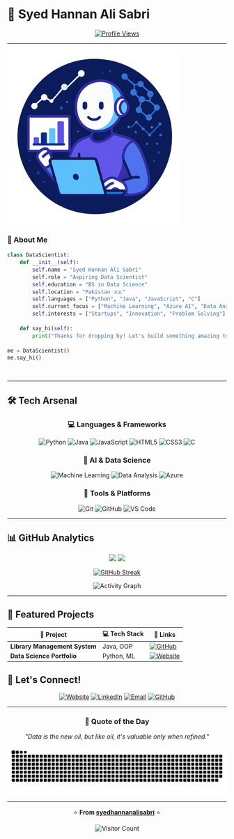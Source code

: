 



# 🚀 Syed Hannan Ali Sabri


<p align="center">
  <a href="https://github.com/syedhannanalisabri">
    <img src="https://komarev.com/ghpvc/?username=syedhannanalisabri&color=blue" alt="Profile Views"/>
  </a>
</p>



---

<img alt="Coding" width="400" src="20250629_1900_Data Science Icon_simple_compose_01jyxzrbkafg2r2zqctr2nn1pj.png">

### 🎯 About Me

```python
class DataScientist:
    def __init__(self):
        self.name = "Syed Hannan Ali Sabri"
        self.role = "Aspiring Data Scientist"
        self.education = "BS in Data Science"
        self.location = "Pakistan 🇵🇰"
        self.languages = ["Python", "Java", "JavaScript", "C"]
        self.current_focus = ["Machine Learning", "Azure AI", "Data Analysis"]
        self.interests = ["Startups", "Innovation", "Problem Solving"]
        
    def say_hi(self):
        print("Thanks for dropping by! Let's build something amazing together 🚀")

me = DataScientist()
me.say_hi()
```

<br clear="right"/>

---

## 🛠️ Tech Arsenal

<div align="center">

### 💻 Languages & Frameworks
![Python](https://img.shields.io/badge/Python-FFD43B?style=for-the-badge&logo=python&logoColor=blue)
![Java](https://img.shields.io/badge/Java-ED8B00?style=for-the-badge&logo=java&logoColor=white)
![JavaScript](https://img.shields.io/badge/JavaScript-323330?style=for-the-badge&logo=javascript&logoColor=F7DF1E)
![HTML5](https://img.shields.io/badge/HTML5-E34F26?style=for-the-badge&logo=html5&logoColor=white)
![CSS3](https://img.shields.io/badge/CSS3-1572B6?style=for-the-badge&logo=css3&logoColor=white)
![C](https://img.shields.io/badge/C-00599C?style=for-the-badge&logo=c&logoColor=white)

### 🤖 AI & Data Science
![Machine Learning](https://img.shields.io/badge/Machine%20Learning-FF6F00?style=for-the-badge&logo=tensorflow&logoColor=white)
![Data Analysis](https://img.shields.io/badge/Data%20Analysis-4285F4?style=for-the-badge&logo=google-analytics&logoColor=white)
![Azure](https://img.shields.io/badge/Microsoft_Azure-0089D0?style=for-the-badge&logo=microsoft-azure&logoColor=white)

### 🔧 Tools & Platforms
![Git](https://img.shields.io/badge/Git-F05032?style=for-the-badge&logo=git&logoColor=white)
![GitHub](https://img.shields.io/badge/GitHub-100000?style=for-the-badge&logo=github&logoColor=white)
![VS Code](https://img.shields.io/badge/VS_Code-007ACC?style=for-the-badge&logo=visual-studio-code&logoColor=white)

</div>

---

## 📊 GitHub Analytics

<div align="center">
  
<img height="180em" src="https://github-readme-stats.vercel.app/api?username=syedhannanalisabri&show_icons=true&theme=tokyonight&include_all_commits=true&count_private=true&hide_border=true&bg_color=0D1117&title_color=00D9FF&icon_color=00D9FF"/>

<img height="180em" src="https://github-readme-stats.vercel.app/api/top-langs/?username=syedhannanalisabri&layout=compact&langs_count=8&theme=tokyonight&hide_border=true&bg_color=0D1117&title_color=00D9FF"/>

</div>

<div align="center">
  
[![GitHub Streak](https://streak-stats.demolab.com?user=syedhannanalisabri&theme=tokyonight&hide_border=true&background=0D1117&stroke=00D9FF&ring=00D9FF&fire=FF6B35&currStreakLabel=00D9FF&sideLabels=00D9FF&currStreakNum=FFFFFF&sideNums=FFFFFF)](https://git.io/streak-stats)

</div>

<div align="center">
  
![Activity Graph](https://github-readme-activity-graph.vercel.app/graph?username=syedhannanalisabri&theme=tokyo-night&hide_border=true&bg_color=0D1117&color=00D9FF&line=00D9FF&point=FF6B35)

</div>

---

## 🎯 Featured Projects

<div align="center">

| 🚀 Project | 💻 Tech Stack | 🔗 Links |
|------------|---------------|----------|
| **Library Management System** | Java, OOP | [![GitHub](https://img.shields.io/badge/GitHub-View-blue?style=for-the-badge&logo=github)](https://github.com/syedhannanalisabri) |
| **Data Science Portfolio** | Python, ML | [![Website](https://img.shields.io/badge/Website-Visit-green?style=for-the-badge&logo=vercel)](https://datasyed.store) |

</div>


## 🤝 Let's Connect!

<div align="center">

[![Website](https://img.shields.io/badge/Portfolio-datasyed.store-00D9FF?style=for-the-badge&logo=vercel&logoColor=white)](https://datasyed.store)
[![LinkedIn](https://img.shields.io/badge/LinkedIn-0077B5?style=for-the-badge&logo=linkedin&logoColor=white)](https://www.linkedin.com/in/syed-hannan-ali-sabri)
[![Email](https://img.shields.io/badge/Email-D14836?style=for-the-badge&logo=gmail&logoColor=white)](mailto:syedhannanali54321@gmail.com)
[![GitHub](https://img.shields.io/badge/GitHub-100000?style=for-the-badge&logo=github&logoColor=white)](https://github.com/syedhannanalisabri)

</div>

---

<div align="center">

### 💭 Quote of the Day
*"Data is the new oil, but like oil, it's valuable only when refined."*

<img src="https://raw.githubusercontent.com/platane/snk/output/github-contribution-grid-snake-dark.svg" alt="Snake animation" />

---

⭐ **From [syedhannanalisabri](https://github.com/syedhannanalisabri)** ⭐

![Visitor Count](https://profile-counter.glitch.me/syedhannanalisabri/count.svg)

</div>
